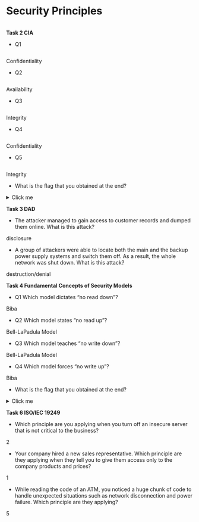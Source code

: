 # Security Principles

<figure><img src=".gitbook/assets/SecurityPrincipalsTHMroom.png" alt=""><figcaption></figcaption></figure>

**Task 2 CIA**



* Q1

<figure><img src=".gitbook/assets/Tas2Q1.png" alt=""><figcaption></figcaption></figure>

Confidentiality



* Q2

<figure><img src=".gitbook/assets/Task2Q2.png" alt=""><figcaption></figcaption></figure>

Availability



* Q3

<figure><img src=".gitbook/assets/Task2Q3.png" alt=""><figcaption></figcaption></figure>

Integrity

* Q4

<figure><img src=".gitbook/assets/Task2Q4.png" alt=""><figcaption></figcaption></figure>

Confidentiality



* Q5

<figure><img src=".gitbook/assets/Task2Q5.png" alt=""><figcaption></figcaption></figure>

Integrity

* What is the flag that you obtained at the end?

<details>

<summary>Click me</summary>

THM{CIA\_TRIAD}

</details>



**Task 3 DAD**



* The attacker managed to gain access to customer records and dumped them online. What is this attack?

disclosure&#x20;



* A group of attackers were able to locate both the main and the backup power supply systems and switch them off. As a result, the whole network was shut down. What is this attack?

destruction/denial



**Task 4 Fundamental Concepts of Security Models**



* Q1 Which model dictates “no read down”?

Biba

* Q2 Which model states “no read up”?

Bell-LaPadula Model

* Q3 Which model teaches “no write down”?

Bell-LaPadula Model

* Q4 Which model forces “no write up”?

Biba



* What is the flag that you obtained at the end?

<details>

<summary>Click me</summary>

THM{SECURITY\_MODELS}

</details>



**Task 6 ISO/IEC 19249**



* Which principle are you applying when you turn off an insecure server that is not critical to the business?

2

* Your company hired a new sales representative. Which principle are they applying when they tell you to give them access only to the company products and prices?

1

* While reading the code of an ATM, you noticed a huge chunk of code to handle unexpected situations such as network disconnection and power failure. Which principle are they applying?

5





